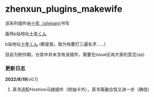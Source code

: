 
# zhenxun_plugins_makewife
该系列插件由[十年（shinianj)](https://github.com/shinianj)书写

画师p站地址[十年くん](https://www.pixiv.net/users/30080636)

b站地址[十年くん](https://space.bilibili.com/88664017?spm_id_from=333.1007.0.0)
    (都是我，我为啥要打三遍名字……)

目前为制作期，仓库中并未含有该插件，需要在issue征询大家的意见(xp)


### 更新日志

**2022/8/19**[v0.1]

1. 真寻适配Hoshino马娘插件（除抽卡外），真寻离融合怪又进一步（确信）




